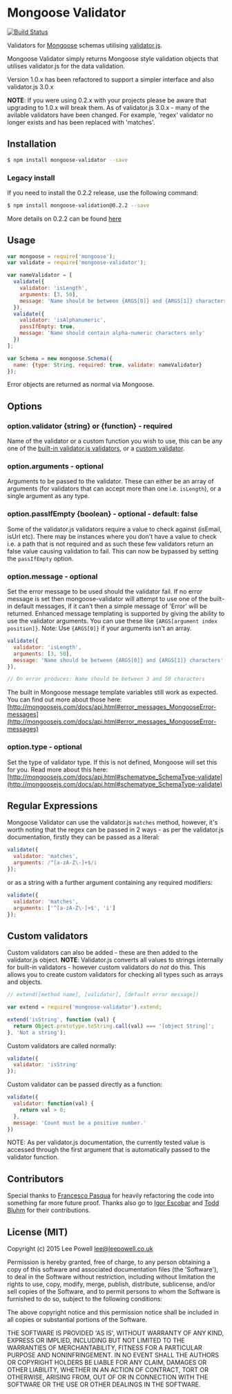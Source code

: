 # Mongoose Validator

[![Build Status](https://travis-ci.org/leepowellcouk/mongoose-validator.svg?branch=master)](https://travis-ci.org/leepowellcouk/mongoose-validator)

Validators for [Mongoose](http://mongoosejs.com) schemas utilising [validator.js](https://github.com/chriso/validator.js).

Mongoose Validator simply returns Mongoose style validation objects that utilises validator.js for the data validation.

Version 1.0.x has been refactored to support a simpler interface and also validator.js 3.0.x

**NOTE**: If you were using 0.2.x with your projects please be aware that upgrading to 1.0.x will break them. As of validator.js 3.0.x - many of the avilable validators have been changed. For example, 'regex' validator no longer exists and has been replaced with 'matches'.

## Installation

```bash
$ npm install mongoose-validator --save
```

### Legacy install

If you need to install the 0.2.2 release, use the following command:

```bash
$ npm install mongoose-validation@0.2.2 --save
```

More details on 0.2.2 can be found [here](https://github.com/leepowellcouk/mongoose-validator/blob/0.2.2/README.md)

## Usage

```javascript
var mongoose = require('mongoose');
var validate = require('mongoose-validator');

var nameValidator = [
  validate({
    validator: 'isLength',
    arguments: [3, 50],
    message: 'Name should be between {ARGS[0]} and {ARGS[1]} characters'
  }),
  validate({
    validator: 'isAlphanumeric',
    passIfEmpty: true,
    message: 'Name should contain alpha-numeric characters only'
  })
];

var Schema = new mongoose.Schema({
  name: {type: String, required: true, validate: nameValidator}
});
```

Error objects are returned as normal via Mongoose.

## Options

### option.validator {string} or {function} - required
Name of the validator or a custom function you wish to use, this can be any one of the [built-in validator.js validators](https://github.com/chriso/validator.js/#validators), or a [custom validator](#custom-validators).

### option.arguments - optional
Arguments to be passed to the validator. These can either be an array of arguments (for validators that can accept more than one i.e. `isLength`), or a single argument as any type.

### option.passIfEmpty {boolean} - optional - default: false
Some of the validator.js validators require a value to check against (isEmail, isUrl etc). There may be instances where you don't have a value to check i.e. a path that is not required and as such these few validators return an false value causing validation to fail. This can now be bypassed by setting the `passIfEmpty` option.

### option.message - optional
Set the error message to be used should the validator fail. If no error message is set then mongoose-validator will attempt to use one of the built-in default messages, if it can't then a simple message of 'Error' will be returned. Enhanced message templating is supported by giving the ability to use the validator arguments. You can use these like `{ARGS[argument index position]}`. Note: Use `{ARGS[0]}` if your arguments isn't an array.

```javascript
validate({
  validator: 'isLength',
  arguments: [3, 50],
  message: 'Name should be between {ARGS[0]} and {ARGS[1]} characters'
}),

// On error produces: Name should be between 3 and 50 characters
```
The built in Mongoose message template variables still work as expected. You can find out more about those here: [http://mongoosejs.com/docs/api.html#error_messages_MongooseError-messages](http://mongoosejs.com/docs/api.html#error_messages_MongooseError-messages)

### option.type - optional
Set the type of validator type. If this is not defined, Mongoose will set this for you. Read more about this here: [http://mongoosejs.com/docs/api.html#schematype_SchemaType-validate](http://mongoosejs.com/docs/api.html#schematype_SchemaType-validate)

## Regular Expressions

Mongoose Validator can use the validator.js `matches` method, however, it's worth noting that the regex can be passed in 2 ways - as per the validator.js documentation, firstly they can be passed as a literal:

```javascript
validate({
  validator: 'matches',
  arguments: /^[a-zA-Z\-]+$/i
});
```

or as a string with a further argument containing any required modifiers:

```javascript
validate({
  validator: 'matches',
  arguments: ['^[a-zA-Z\-]+$', 'i']
});
```

## Custom validators

Custom validators can also be added - these are then added to the validator.js object.
**NOTE**: Validator.js converts all values to strings internally for built-in validators - however custom validators do *not* do this. This allows you to create custom validators for checking all types such as arrays and objects.

```javascript
// extend([method name], [validator], [default error message])

var extend = require('mongoose-validator').extend;

extend('isString', function (val) {
  return Object.prototype.toString.call(val) === '[object String]';
}, 'Not a string');
```

Custom validators are called normally:

```javascript
validate({
  validator: 'isString'
});
```

Custom validator can be passed directly as a function:

```javascript
validate({
  validator: function(val) {
    return val > 0;
  },
  message: 'Count must be a positive number.'
})
```

NOTE: As per validator.js documentation, the currently tested value is accessed through the first argument that is automatically passed to the validator function.

## Contributors

Special thanks to [Francesco Pasqua](https://github.com/cesconix/) for heavily refactoring the code into something far more future proof. Thanks also go to [Igor Escobar](https://github.com/igorescobar/) and [Todd Bluhm](https://github.com/toddbluhm/) for their contributions.

## License (MIT)

Copyright (c) 2015 Lee Powell <lee@leepowell.co.uk>

Permission is hereby granted, free of charge, to any person obtaining
a copy of this software and associated documentation files (the
'Software'), to deal in the Software without restriction, including
without limitation the rights to use, copy, modify, merge, publish,
distribute, sublicense, and/or sell copies of the Software, and to
permit persons to whom the Software is furnished to do so, subject to
the following conditions:

The above copyright notice and this permission notice shall be
included in all copies or substantial portions of the Software.

THE SOFTWARE IS PROVIDED 'AS IS', WITHOUT WARRANTY OF ANY KIND,
EXPRESS OR IMPLIED, INCLUDING BUT NOT LIMITED TO THE WARRANTIES OF
MERCHANTABILITY, FITNESS FOR A PARTICULAR PURPOSE AND NONINFRINGEMENT.
IN NO EVENT SHALL THE AUTHORS OR COPYRIGHT HOLDERS BE LIABLE FOR ANY
CLAIM, DAMAGES OR OTHER LIABILITY, WHETHER IN AN ACTION OF CONTRACT,
TORT OR OTHERWISE, ARISING FROM, OUT OF OR IN CONNECTION WITH THE
SOFTWARE OR THE USE OR OTHER DEALINGS IN THE SOFTWARE.